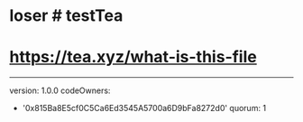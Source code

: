 # loser # testTea
# https://tea.xyz/what-is-this-file
---
version: 1.0.0
codeOwners:
  - '0x815Ba8E5cf0C5Ca6Ed3545A5700a6D9bFa8272d0'
quorum: 1
